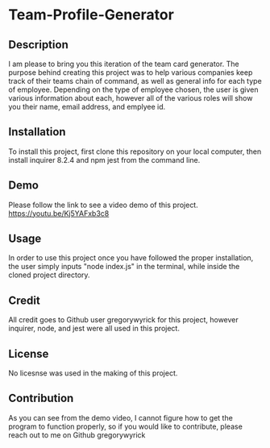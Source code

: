 # Team-Profile-Generator

## Description

I am please to bring you this iteration of the team card generator. The purpose behind creating this project was to help various companies keep track of their teams chain of command, as well as general info for each type of employee. Depending on the type of employee chosen, the user is given various information about each, however all of the various roles will show you their name, email address, and emplyee id. 

## Installation

To install this project, first clone this repository on your local computer, then install inquirer 8.2.4  and npm jest from the command line.

## Demo

Please follow the link to see a video demo of this project.
https://youtu.be/Kj5YAFxb3c8

## Usage

In order to use this project once you have followed the proper installation, the user simply inputs "node index.js" in the terminal, while inside the cloned project directory.

## Credit

All credit goes to Github user gregorywyrick for this project, however inquirer, node, and jest were all used in this project.

## License

No licesnse was used in the making of this project.

## Contribution

As you can see from the demo video, I cannot figure how to get the program to function properly, so if you would like to contribute, please reach out to me on Github gregorywyrick
